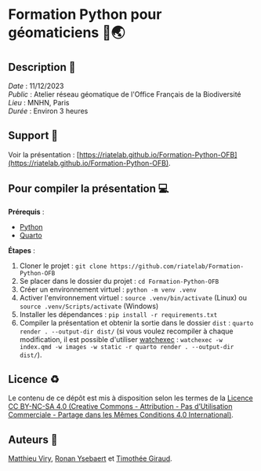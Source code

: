 # Formation Python pour géomaticiens 🐍🌏

## Description :memo:

*Date* : 11/12/2023  
*Public* : Atelier réseau géomatique de l'Office Français de la Biodiversité  
*Lieu* : MNHN, Paris  
*Durée* : Environ 3 heures

## Support :book:

Voir la présentation : [https://riatelab.github.io/Formation-Python-OFB](https://riatelab.github.io/Formation-Python-OFB).

## Pour compiler la présentation :computer:

**Prérequis** :

- [Python](https://www.python.org)
- [Quarto](https://quarto.org)

**Étapes** :

1. Cloner le projet : `git clone https://github.com/riatelab/Formation-Python-OFB`
2. Se placer dans le dossier du projet : `cd Formation-Python-OFB`
3. Créer un environnement virtuel : `python -m venv .venv`
4. Activer l'environnement virtuel : `source .venv/bin/activate` (Linux) ou `source .venv/Scripts/activate` (Windows)
5. Installer les dépendances : `pip install -r requirements.txt`
6. Compiler la présentation et obtenir la sortie dans le dossier `dist` : `quarto render . --output-dir dist/` (si vous voulez recompiler à chaque modification,
   il est possible d'utiliser [watchexec](https://github.com/watchexec/watchexec) : `watchexec -w index.qmd -w images -w static -r quarto render . --output-dir dist/`).

## Licence :recycle:

Le contenu de ce dépôt est mis à disposition selon les termes de la [Licence CC BY-NC-SA 4.0 (Creative Commons - Attribution - Pas d’Utilisation Commerciale - Partage dans les Mêmes Conditions 4.0 International)](https://creativecommons.org/licenses/by-nc-sa/4.0/deed.fr).

## Auteurs :bust_in_silhouette:

[Matthieu Viry](https://github.com/mthh), [Ronan Ysebaert](https://github.com/rysebaert) et [Timothée Giraud](https://github.com/rcarto).
